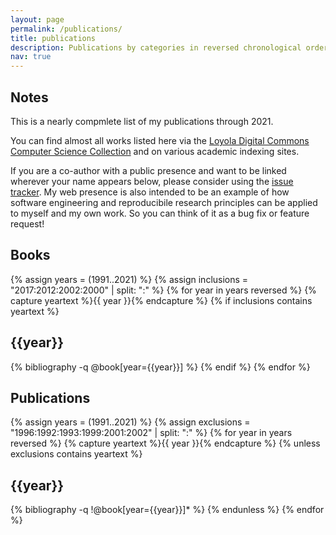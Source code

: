 ```yaml
---
layout: page
permalink: /publications/
title: publications
description: Publications by categories in reversed chronological order.
nav: true
---
```


## Notes

This is a nearly compmlete list of my publications through 2021.

You can find almost all works listed here via the [Loyola Digital Commons Computer Science Collection](https://ecommons.luc.edu/cs_facpubs/) and on various academic indexing sites.

If you are a co-author with a public presence and want to be linked wherever your name appears below, please consider using the [issue tracker](https://github.com/gkthiruvathukal/gkthiruvathukal.github.io/issues). My web presence is also intended to be an example of how software engineering and reproducibile research principles can be applied to myself and my own work. So you can think of it as a bug fix or feature request!

## Books

<div class="publications">

{% assign years = (1991..2021) %}
{% assign inclusions = "2017:2012:2002:2000" | split: ":" %}
{% for year in years reversed %}
  {% capture yeartext %}{{ year }}{% endcapture %}
  {% if inclusions contains yeartext %}
     <h2 class="year">{{year}}</h2>
     {% bibliography -q @book[year={{year}}] %}
  {% endif %}
{% endfor %}

</div>

## Publications

<div class="publications">

{% assign years = (1991..2021) %}
{% assign exclusions = "1996:1992:1993:1999:2001:2002" | split: ":" %}
{% for year in years reversed %}
  {% capture yeartext %}{{ year }}{% endcapture %}
  {% unless exclusions contains yeartext %}
     <h2 class="year">{{year}}</h2>
     {% bibliography -q !@book[year={{year}}]* %}
  {% endunless %}
{% endfor %}

</div>
